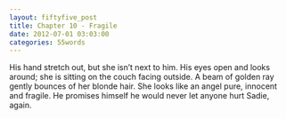 ```yaml
---
layout: fiftyfive_post
title: Chapter 10 - Fragile
date: 2012-07-01 03:03:00
categories: 55words
---
```


His hand stretch out, but she isn’t next to him. His eyes open and looks around; she is sitting on the couch facing outside. A beam of golden ray gently bounces of her blonde hair. She looks like an angel pure, innocent and fragile. He promises himself he would never let anyone hurt Sadie, again.
